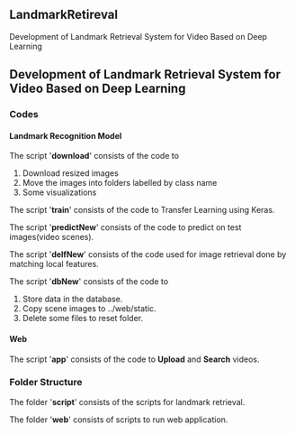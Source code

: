 ## LandmarkRetireval
Development of Landmark Retrieval System for Video Based on Deep Learning

## Development of Landmark Retrieval System for Video Based on Deep Learning

### Codes
#### Landmark Recognition Model
The script '**download**' consists of the code to
1. Download resized images
2. Move the images into folders labelled by class name
3. Some visualizations

The script '**train**' consists of the code to Transfer Learning using Keras.

The script '**predictNew**' consists of the code to predict on test images(video scenes).

The script '**delfNew**' consists of the code used for image retrieval done by matching local features.

The script '**dbNew**' consists of the code to
1. Store data in the database.
2. Copy scene images to ../web/static.
3. Delete some files to reset folder.

#### Web
The script '**app**' consists of the code to **Upload** and **Search** videos.


### Folder Structure
The folder '**script**' consists of the scripts for landmark retrieval.

The folder '**web**' consists of scripts to run web application.


<!--기존의 비디오 검색 서비스는 비디오의 제목, 설명, 해시태그 등 텍스트 기반 검색을 사용한다. 
비디오의 길이가 길수록 텍스트만으로는 전체 내용을 표현하기 어려워 정확한 검색에 한계가 있다. 
본 프로젝트에서는 비디오 내용을 고려한 검색이 가능하도록 딥러닝 기반의 비디오 내 공간정보 검색 시스템을 제안한다. 
비디오의 장면 전환 구간마다 어떤 공간인지를 판단함으로써 공간 키워드를 통한 검색이 가능하다. 
비디오에서 모든 장면 이미지를 추출한 뒤, 훈련된 랜드마크 인식 모델로 장면 이미지에 대하여 클래스를 예측한다. 
예측된 클래스의 이미지 셋과 장면 이미지를 비교함으로써 결과가 올바른지 검증한다. 
실험을 위해 학습 데이터 7,222장과 실험 데이터 1,769장의 랜드마크 이미지 데이터 셋을 구축하였다. 
실험 결과에 따르면 86.67%의 정확도로 이미지에서 랜드마크를 인식할 수 있었다. 
또한 DeLF 모듈을 사용하여 인식 결과를 검증하여 정확도를 개선한다. -->
